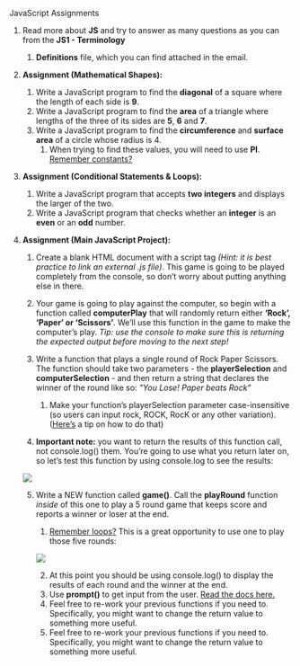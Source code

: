 JavaScript Assignments

1. Read more about **JS** and try to answer as many questions as you can from the **JS1 - Terminology**
   1. **Definitions** file, which you can find attached in the email.
2. **Assignment (Mathematical Shapes):**
    1. Write a JavaScript program to find the **diagonal** of a square where the length of each side is **9**.
    2. Write a JavaScript program to find the **area** of a triangle where lengths of the three of its sides are **5**, **6** and **7**.
    3. Write a JavaScript program to find the **circumference** and **surface area** of a circle whose radius is 4.
        1. When trying to find these values, you will need to use **PI**. [Remember constants?](https://developer.mozilla.org/en-US/docs/Web/JavaScript/Reference/Statements/const)

3. **Assignment (Conditional Statements & Loops):**
    1. Write a JavaScript program that accepts **two integers** and displays the larger of the two.
    2. Write a JavaScript program that checks whether an **integer** is an **even** or an **odd** number.
4. **Assignment (Main JavaScript Project):**
    1. Create a blank HTML document with a script tag *(Hint: it is best practice to link an external .js file)*. This game is going to be played completely from the console, so don’t worry about putting anything else in there.
    2. Your game is going to play against the computer, so begin with a function called **computerPlay** that will randomly return either **‘Rock’, ‘Paper’ or ‘Scissors’**. We’ll use this function in the game to make the computer’s play. *Tip: use the console to make sure this is returning the expected output before moving to the next step!*
    3. Write a function that plays a single round of Rock Paper Scissors. The function should take two parameters - the **playerSelection** and **computerSelection** - and then return a string that declares the winner of the round like so: *"You Lose! Paper beats Rock"*
        1. Make your function’s playerSelection parameter case-insensitive (so users can input rock, ROCK, RocK or any other variation). ([Here’s](https://gomakethings.com/converting-strings-to-uppercase-and-lowercase-with-vanilla-javascript/#:~:text=JavaScript%20provides%20two%20helpful%20functions,converts%20a%20string%20to%20uppercase.) a tip on how to do that)

    4. **Important note:** you want to return the results of this function call, not console.log() them. You’re going to use what you return later on, so let’s test this function by using console.log to see the results:

    ![](Aspose.Words.4d8dc2a3-6fcb-4cae-b661-4f05561c5209.001.png)

    5. Write a NEW function called **game()**. Call the **playRound** function *inside* of this one to play a 5 round game that keeps score and reports a winner or loser at the end.
        1. [Remember loops?](https://www.youtube.com/watch?v=s9wW2PpJsmQ&ab_channel=ProgrammingwithMosh) This is a great opportunity to use one to play those five rounds:

        ![](Aspose.Words.4d8dc2a3-6fcb-4cae-b661-4f05561c5209.002.png)

        2. At this point you should be using console.log() to display the results of each round and the winner at the end.
        3. Use **prompt()** to get input from the user. [Read the docs here.](https://developer.mozilla.org/en-US/docs/Web/API/Window/prompt)
        4. Feel free to re-work your previous functions if you need to. Specifically, you might want to change the return value to something more useful.
        5. Feel free to re-work your previous functions if you need to. Specifically, you might want to change the return value to something more useful.
